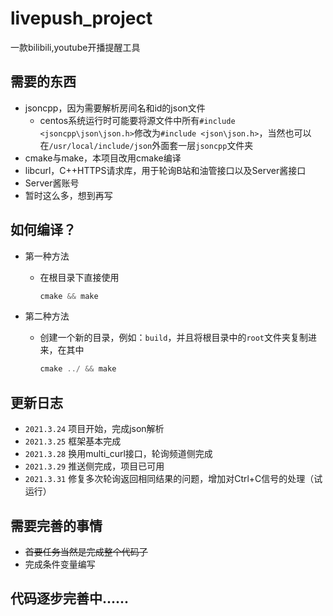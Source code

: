 # livepush_project
 一款bilibili,youtube开播提醒工具

需要的东西
--------

* jsoncpp，因为需要解析房间名和id的json文件
  * centos系统运行时可能要将源文件中所有```#include <jsoncpp\json\json.h>```修改为```#include <json\json.h>```，当然也可以在```/usr/local/include/json```外面套一层```jsoncpp```文件夹
* cmake与make，本项目改用cmake编译
* libcurl，C\+\+HTTPS请求库，用于轮询B站和油管接口以及Server酱接口
* Server酱账号
* 暂时这么多，想到再写

如何编译？
--------

* 第一种方法
    - 在根目录下直接使用
        ```C++
        cmake && make
        ```

* 第二种方法
    - 创建一个新的目录，例如：`build`，并且将根目录中的`root`文件夹复制进来，在其中
        ```C++
        cmake ../ && make
        ```

更新日志
-------

- `2021.3.24` 项目开始，完成json解析
- `2021.3.25` 框架基本完成
- `2021.3.28` 换用multi_curl接口，轮询频道侧完成
- `2021.3.29` 推送侧完成，项目已可用
- `2021.3.31` 修复多次轮询返回相同结果的问题，增加对Ctrl+C信号的处理（试运行）

需要完善的事情
-------

* ~~首要任务当然是完成整个代码了~~
* 完成条件变量编写

## 代码逐步完善中......